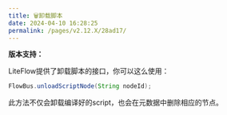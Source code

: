 ```yaml
---
title: 🗑卸载脚本
date: 2024-04-10 16:28:25
permalink: /pages/v2.12.X/28ad17/
---
```


**版本支持：**<Badge text="v2.12.0+" vertical="middle"/>

LiteFlow提供了卸载脚本的接口，你可以这么使用：

```java
FlowBus.unloadScriptNode(String nodeId);
```

此方法不仅会卸载编译好的script，也会在元数据中删除相应的节点。